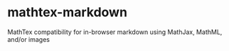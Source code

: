 # mathtex-markdown
MathTex compatibility for in-browser markdown using MathJax, MathML, and/or images
